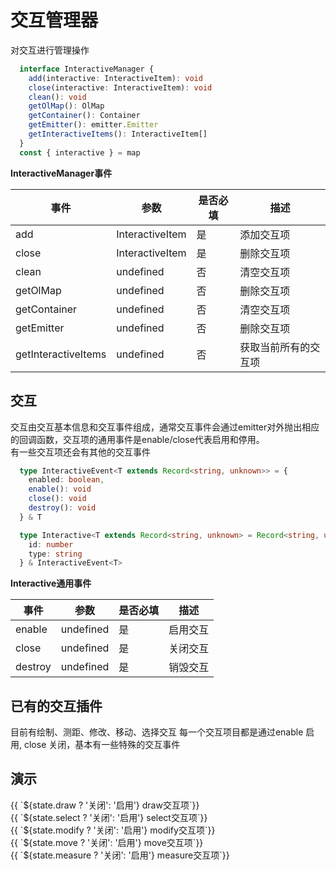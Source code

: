 # 交互管理器
对交互进行管理操作

```ts
  interface InteractiveManager {
    add(interactive: InteractiveItem): void
    close(interactive: InteractiveItem): void
    clean(): void
    getOlMap(): OlMap
    getContainer(): Container
    getEmitter(): emitter.Emitter
    getInteractiveItems(): InteractiveItem[]
  }
  const { interactive } = map
```

**InteractiveManager事件**

| 事件      |    参数    |  是否必填   |     描述    |
| -----------  |  ----------|----------   | ----------- |
| add   | InteractiveItem |   是     | 添加交互项 |
| close   | InteractiveItem   |   是   | 删除交互项 |
| clean   |  undefined  |     否      | 清空交互项 |
| getOlMap   | undefined   |   否   | 删除交互项 |
| getContainer   |  undefined  |     否      | 清空交互项 |
| getEmitter   | undefined   |   否   | 删除交互项 |
| getInteractiveItems   | undefined   |   否   | 获取当前所有的交互项 |

## 交互
交互由交互基本信息和交互事件组成，通常交互事件会通过emitter对外抛出相应的回调函数，交互项的通用事件是enable/close代表启用和停用。  
有一些交互项还会有其他的交互事件  

```ts
  type InteractiveEvent<T extends Record<string, unknown>> = {
    enabled: boolean,
    enable(): void 
    close(): void
    destroy(): void
  } & T

  type Interactive<T extends Record<string, unknown> = Record<string, unknown>> = {
    id: number
    type: string
  } & InteractiveEvent<T>
```

**Interactive通用事件**


| 事件      |    参数    |  是否必填   |     描述    |
| -----------  |  ----------|----------   | ----------- |
| enable    |  undefined  |     是      |  启用交互 |
| close   | undefined   |   是   | 关闭交互 |
| destroy | undefined   |   是   | 销毁交互 |

## 已有的交互插件
目前有绘制、测距、修改、移动、选择交互
每一个交互项目都是通过enable 启用, close 关闭，基本有一些特殊的交互事件

## 演示

<div class="w-[500px] h-[700px]">
  <div class="flex w-full flex-col">
    <div class="flex mb-2 items-center">
      <el-select :modelValue="state.drawType" @change="changeDrawType">
        <el-option value="circle" label="绘制圆形"></el-option>
        <el-option value="polygon" label="绘制多边形"></el-option>
        <el-option value="line" label="绘制线段"></el-option>
      </el-select>
      <el-button class="ml-2 " @click="switcher('draw', !state.draw)" type="primary">{{ `${state.draw ? '关闭': '启用'} draw交互项`}}</el-button>
    </div>
    <div class="flex mb-2">
      <el-button class="mr-2" @click="switcher('select', !state.select)" type="primary">{{ `${state.select ? '关闭': '启用'} select交互项`}}</el-button>
    </div>
    <div class="flex mb-2">
      <el-button class="mr-2"  @click="switcher('modify', !state.modify)" type="primary">{{ `${state.modify ? '关闭': '启用'} modify交互项`}}</el-button>
    </div>
    <div class="flex mb-2">
      <el-button class="mr-2"  @click="switcher('move', !state.move)" type="primary">{{ `${state.move ? '关闭': '启用'} move交互项`}}</el-button>
    </div>
    <div class="flex mb-2">
      <el-select :modelValue="state.measureType" @change="changeMeasureType">
        <el-option value="distance" label="测距"></el-option>
        <el-option value="area" label="测面积"></el-option>
      </el-select>
      <el-button class="ml-2 mr-2"  @click="switcher('measure', !state.measure)" type="primary">{{ `${state.measure ? '关闭': '启用'} measure交互项`}}</el-button>
    </div>
  </div>
  <div class="w-[500px] h-[500px] border" ref="mapRef"></div>
</div>

<script setup lang="ts">
  import { createMap, map2d } from "web-map-service";
  import { ref, onMounted, reactive } from 'vue'
  const { createMeasureInteractive, createSelectInteractive, createModifyInteractive, createMoveInteractive, createDrawInteractive } = map2d

  const state = reactive({
    draw: false,
    drawType: 'circle',
    select: false,
    move: false,
    modify: false,
    measure: false,
    measureType: 'distance',
  })

  const mapRef = ref<HTMLElement>()
  let map
  let interactiveManager

  let [draw, select, move, modify, measure] = []

  function changeDrawType(type) {
    state.drawType = type
    draw.use(type)
  }

  function changeMeasureType(type) {
    state.measureType = type
    measure.use(type)
  }

  function switcher(type, status) {
    if (status) {
      enable(type)
      return
    }
    close(type)
  }

  function enable(type) {
    switch(type) {
      case 'draw': 
        draw.enable()
        break
      case 'select': 
        select.enable()
        break
      case 'move': 
        move.enable()
        break
      case 'modify': 
        modify.enable()
        break
      case 'measure': 
        measure.enable()
        break
    }
    state[type] = true
  }

  function close(type) {
    switch(type) {
      case 'draw': 
        draw.close()
        break
      case 'select': 
        select.close()
        break
      case 'move': 
        move.close()
        break
      case 'modify': 
        modify.close()
        break
      case 'measure': 
        measure.close()
        break
    }
    state[type] = false
  }

  onMounted(()=> {
    map = createMap({
      el: mapRef.value,
    })

    const layer = map.container.layerManager.create()

    interactiveManager = map.interactiveManager;
    draw = createDrawInteractive(interactiveManager)
    select = createSelectInteractive(interactiveManager)
    move = createMoveInteractive(interactiveManager)
    modify = createModifyInteractive(interactiveManager)
    measure = createMeasureInteractive(interactiveManager)

    const element4 = layer.create({
      type: 'image',
      style: {
        stroke: {
          color: 'red'
        }
      },
      rotate: 30,
      image: {
        src: 'https://raw.githubusercontent.com/zhuyue6/web-map-service/main/public/images/position.png'
      },
      data: [6000, 6000]
    })

    map.emitter.on('select', (data: Element[])=>{
      // 获取所有的选择元素
      move.clean()
      modify.clean()
      for (const item of data) {
        move.add(item)
        modify.add(item)
      }
    })

    changeDrawType(state.drawType)
    changeMeasureType(state.measureType)
    map.emitter.on('draw', (data: PointData)=>{
      // 把绘制的元素生成到相应图层
      layer.create(data)
    })
  })
</script>